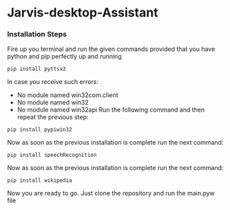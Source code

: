 # Jarvis-desktop-Assistant

### Installation Steps
Fire up you terminal and run the given commands provided that you have python and pip perfectly up and running
```
pip install pyttsx3
```
In case you receive such errors: 
* No module named win32com.client
* No module named win32
* No module named win32api
Run the following command and then repeat the previous step:
```
pip install pypiwin32
```
Now as soon as the previous installation is complete run the next command:
```
pip install speechRecognition
```
Now as soon as the previous installation is complete run the next command:
```
pip install wikipedia
```
Now you are ready to go. Just clone the repository and run the main.pyw file
